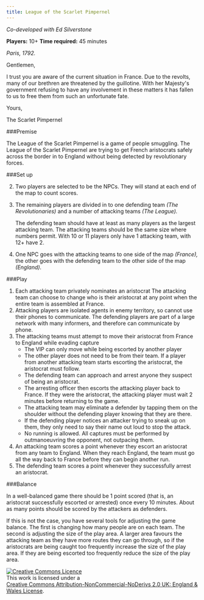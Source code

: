 ```yaml
---
title: League of the Scarlet Pimpernel
---
```

_Co-developed with Ed Silverstone_

**Players:** 10+
**Time required:** 45 minutes

_Paris, 1792._

Gentlemen,

I trust you are aware of the current situation in France. Due to the revolts, many of our brethren are threatened by the guillotine. With her Majesty&#39;s government refusing to have any involvement in these matters it has fallen to us to free them from such an unfortunate fate.

Yours,

The Scarlet Pimpernel

###Premise

The League of the Scarlet Pimpernel is a game of people smuggling. The League of the Scarlet Pimpernel are trying to get French aristocrats safely across the border in to England without being detected by revolutionary forces.

###Set up

2. Two players are selected to be the NPCs. They will stand at each end of the map to count scores.
3. The remaining players are divided in to one defending team _(The Revolutionaries)_ and a number of attacking teams _(The League)._

     The defending team should have at least as many players as the largest attacking team. The attacking teams should be the same size where numbers permit. With 10 or 11 players only have 1 attacking team, with 12+ have 2.
4. One NPC goes with the attacking teams to one side of the map _(France),_ the other goes with the defending team to the other side of the map _(England)._

###Play

1. Each attacking team privately nominates an aristocrat
     The attacking team can choose to change who is their aristocrat at any point when the entire team is assembled at France.
2. Attacking players are isolated agents in enemy territory, so cannot use their phones to communicate. The defending players are part of a large network with many informers, and therefore can communicate by phone.
2. The attacking teams must attempt to move their aristocrat from France to England while evading capture
     - The VIP can only move while being escorted by another player
     - The other player does not need to be from their team. If a player from another attacking team starts escorting the aristocrat, the aristocrat must follow.
     - The defending team can approach and arrest anyone they suspect of being an aristocrat.
     - The arresting officer then escorts the attacking player back to France. If they were the aristocrat, the attacking player must wait 2 minutes before returning to the game.
     - The attacking team may eliminate a defender by tapping them on the shoulder without the defending player knowing that they are there.
     - If the defending player notices an attacker trying to sneak up on them, they only need to say their name out loud to stop the attack.
     - No running is allowed. All captures must be performed by outmanoeuvring the opponent, not outpacing them.
3. An attacking team scores a point whenever they escort an aristocrat from any team to England.
     When they reach England, the team must go all the way back to France before they can begin another run.
4. The defending team scores a point whenever they successfully arrest an aristocrat.

###Balance

In a well-balanced game there should be 1 point scored (that is, an aristocrat successfully escorted or arrested) once every 10 minutes. About as many points should be scored by the attackers as defenders.

If this is not the case, you have several tools for adjusting the game balance. The first is changing how many people are on each team. The second is adjusting the size of the play area. A larger area favours the attacking team as they have more routes they can go through, so if the aristocrats are being caught too frequently increase the size of the play area. If they are being escorted too frequently reduce the size of the play area.

<a rel="license" href="http://creativecommons.org/licenses/by-nc-nd/2.0/uk/"><img alt="Creative Commons Licence" style="border-width:0" src="http://i.creativecommons.org/l/by-nc-nd/2.0/uk/88x31.png" /></a><br />
This work is licensed under a<br />
<a rel="license" href="http://creativecommons.org/licenses/by-nc-nd/2.0/uk/">Creative Commons Attribution-NonCommercial-NoDerivs 2.0 UK: England &amp; Wales License</a>.
